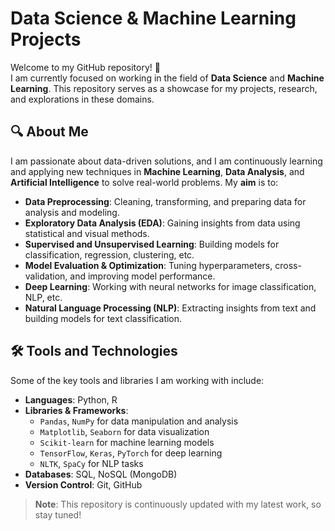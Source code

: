 # Data Science & Machine Learning Projects

Welcome to my GitHub repository! 👋  
I am currently focused on working in the field of **Data Science** and **Machine Learning**. This repository serves as a showcase for my projects, research, and explorations in these domains.

## 🔍 About Me
I am passionate about data-driven solutions, and I am continuously learning and applying new techniques in **Machine Learning**, **Data Analysis**, and **Artificial Intelligence** to solve real-world problems. My **aim** is to:

- **Data Preprocessing**: Cleaning, transforming, and preparing data for analysis and modeling.
- **Exploratory Data Analysis (EDA)**: Gaining insights from data using statistical and visual methods.
- **Supervised and Unsupervised Learning**: Building models for classification, regression, clustering, etc.
- **Model Evaluation & Optimization**: Tuning hyperparameters, cross-validation, and improving model performance.
- **Deep Learning**: Working with neural networks for image classification, NLP, etc.
- **Natural Language Processing (NLP)**: Extracting insights from text and building models for text classification.

## 🛠️ Tools and Technologies
Some of the key tools and libraries I am working with include:

- **Languages**: Python, R
- **Libraries & Frameworks**: 
  - `Pandas`, `NumPy` for data manipulation and analysis
  - `Matplotlib`, `Seaborn` for data visualization
  - `Scikit-learn` for machine learning models
  - `TensorFlow`, `Keras`, `PyTorch` for deep learning
  - `NLTK`, `SpaCy` for NLP tasks
- **Databases**: SQL, NoSQL (MongoDB)
- **Version Control**: Git, GitHub


> **Note**: This repository is continuously updated with my latest work, so stay tuned!
